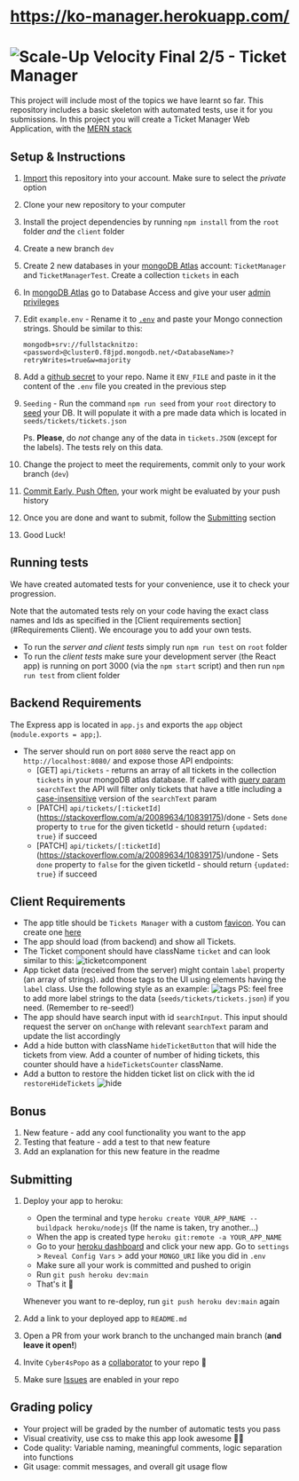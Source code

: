 
# https://ko-manager.herokuapp.com/



# ![Scale-Up Velocity](./readme-files/logo-main.png) Final 2/5 - Ticket Manager

This project will include most of the topics we have learnt so far.
This repository includes a basic skeleton with automated tests, use it for you submissions.
In this project you will create a Ticket Manager Web Application, with the [MERN stack](https://www.educative.io/edpresso/what-is-mern-stack)

## Setup & Instructions

1. [Import](https://github.com/new/import) this repository into your account. Make sure to select the _private_ option
1. Clone your new repository to your computer
1. Install the project dependencies by running `npm install` from the `root` folder _and_ the `client` folder
1. Create a new branch `dev`
1. Create 2 new databases in your [mongoDB Atlas](https://www.mongodb.com/cloud/atlas) account: `TicketManager` and `TicketManagerTest`. Create a collection `tickets` in each
1. In [mongoDB Atlas](https://www.mongodb.com/cloud/atlas) go to Database Access and give your user [admin privileges](https://docs.atlas.mongodb.com/security-add-mongodb-users/#modify-database-users)
1. Edit `example.env` - Rename it to [`.env`](https://www.freecodecamp.org/news/nodejs-custom-env-files-in-your-apps-fa7b3e67abe1/) and paste your Mongo connection strings. Should be similar to this:

   `mongodb+srv://fullstacknitzo:<password>@cluster0.f8jpd.mongodb.net/<DatabaseName>?retryWrites=true&w=majority`

1. Add a [github secret](https://docs.github.com/en/actions/reference/encrypted-secrets#creating-encrypted-secrets-for-a-repository) to your repo. Name it `ENV_FILE` and paste in it the content of the `.env` file you created in the previous step
1. `Seeding` - Run the command `npm run seed` from your `root` directory to [seed](https://en.wikipedia.org/wiki/Database_seeding) your DB. It will populate it with a pre made data which is located in `seeds/tickets/tickets.json`

   Ps. **Please**, do _not_ change any of the data in `tickets.JSON` (except for the labels). The tests rely on this data.

1. Change the project to meet the requirements, commit only to your work branch (`dev`)
1. [Commit Early, Push Often](https://www.worklytics.co/commit-early-push-often/), your work might be evaluated by your push history
1. Once you are done and want to submit, follow the [Submitting](#Submitting) section
1. Good Luck!

## Running tests

We have created automated tests for your convenience, use it to check your progression.

Note that the automated tests rely on your code having the exact class names and Ids as specified in the [Client requirements section](#Requirements Client).
We encourage you to add your own tests.

- To run the _server and client tests_ simply run `npm run test` on `root` folder
- To run the _client tests_ make sure your development server (the React app) is running on port 3000 (via the `npm start` script) and then run `npm run test` from client folder

## Backend Requirements

The Express app is located in `app.js` and exports the `app` object (`module.exports = app;`).

- The server should run on port `8080` serve the react app on `http://localhost:8080/` and expose those API endpoints:
  - [GET] `api/tickets` - returns an array of all tickets in the collection `tickets` in your mongoDB atlas database. If called with [query param](https://en.wikipedia.org/wiki/Query_string) `searchText` the API will filter only tickets that have a title including a [case-insensitive](https://en.wikipedia.org/wiki/Case_sensitivity) version of the `searchText` param
  - [PATCH] `api/tickets/[:ticketId]`(https://stackoverflow.com/a/20089634/10839175)/done - Sets `done` property to `true` for the given ticketId - should return `{updated: true}` if succeed
  - [PATCH] `api/tickets/[:ticketId]`(https://stackoverflow.com/a/20089634/10839175)/undone - Sets `done` property to `false` for the given ticketId - should return `{updated: true}` if succeed

## Client Requirements

- The app title should be `Tickets Manager` with a custom [favicon](https://en.wikipedia.org/wiki/Favicon). You can create one [here](https://favicon.io/)
- The app should load (from backend) and show all Tickets.
- The Ticket component should have className `ticket` and can look similar to this: ![ticketcomponent](./readme-files/ticketcomponent.png)
- App ticket data (received from the server) might contain `label` property (an array of strings). add those tags to the UI using elements having the `label` class. Use the following style as an example: ![tags](./readme-files/tags.png)
  PS: feel free to add more label strings to the data (`seeds/tickets/tickets.json`) if you need. (Remember to re-seed!)
- The app should have search input with id `searchInput`. This input should request the server on `onChange` with relevant `searchText` param and update the list accordingly
- Add a hide button with className `hideTicketButton` that will hide the tickets from view. Add a counter of number of hiding tickets, this counter should have a `hideTicketsCounter` className.
- Add a button to restore the hidden ticket list on click with the id `restoreHideTickets` ![hide](./readme-files/hideit.gif)

## Bonus

1. New feature - add any cool functionality you want to the app
2. Testing that feature - add a test to that new feature
3. Add an explanation for this new feature in the readme

## Submitting

1. Deploy your app to heroku:

   - Open the terminal and type `heroku create YOUR_APP_NAME --buildpack heroku/nodejs` (If the name is taken, try another...)
   - When the app is created type `heroku git:remote -a YOUR_APP_NAME`
   - Go to your [heroku dashboard](https://dashboard.heroku.com/apps) and click your new app. Go to `settings` > `Reveal Config Vars` > add your `MONGO_URI` like you did in `.env`
   - Make sure all your work is committed and pushed to origin
   - Run `git push heroku dev:main`
   - That's it 🥳

   Whenever you want to re-deploy, run `git push heroku dev:main` again

1. Add a link to your deployed app to `README.md`
1. Open a PR from your work branch to the unchanged main branch (**and leave it open!**)
1. Invite `Cyber4sPopo` as a [collaborator](https://docs.github.com/en/github/setting-up-and-managing-your-github-user-account/inviting-collaborators-to-a-personal-repository) to your repo 👮
1. Make sure [Issues](https://www.youtube.com/watch?v=vTULg-7xycs) are enabled in your repo

## Grading policy

- Your project will be graded by the number of automatic tests you pass
- Visual creativity, use css to make this app look awesome 💅🏿
- Code quality: Variable naming, meaningful comments, logic separation into functions
- Git usage: commit messages, and overall git usage flow
